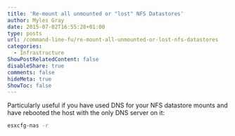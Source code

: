 ```yaml
---
title: 'Re-mount all unmounted or "lost" NFS Datastores'
author: Myles Gray
date: 2015-07-02T16:55:28+01:00
type: posts
url: /command-line-fu/re-mount-all-unmounted-or-lost-nfs-datastores
categories:
  - Infrastructure
ShowPostRelatedContent: false
disableShare: true
comments: false
hideMeta: true
ShowToc: false
---
```

Particularly useful if you have used DNS for your NFS datastore mounts and have rebooted the host with the only DNS server on it:

```sh
esxcfg-nas -r
```
